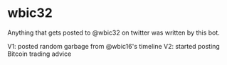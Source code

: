 wbic32
======

Anything that gets posted to @wbic32 on twitter was written by this bot.

V1: posted random garbage from @wbic16's timeline
V2: started posting Bitcoin trading advice
